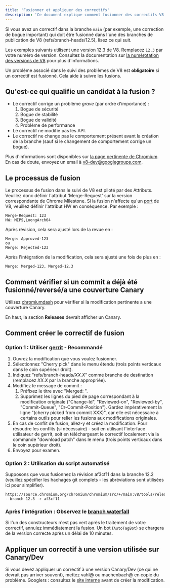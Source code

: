 ```yaml
---
title: 'Fusionner et appliquer des correctifs'
description: 'Ce document explique comment fusionner des correctifs V8 dans une branche de publication.'
---
```

Si vous avez un correctif dans la branche `main` (par exemple, une correction de bogue important) qui doit être fusionné dans l'une des branches de publication de V8 (refs/branch-heads/12.5), lisez ce qui suit.

Les exemples suivants utilisent une version 12.3 de V8. Remplacez `12.3` par votre numéro de version. Consultez la documentation sur [la numérotation des versions de V8](/docs/version-numbers) pour plus d'informations.

Un problème associé dans le suivi des problèmes de V8 est **obligatoire** si un correctif est fusionné. Cela aide à suivre les fusions.

## Qu'est-ce qui qualifie un candidat à la fusion ?

- Le correctif corrige un problème *grave* (par ordre d'importance) :
    1. Bogue de sécurité
    1. Bogue de stabilité
    1. Bogue de validité
    1. Problème de performance
- Le correctif ne modifie pas les API.
- Le correctif ne change pas le comportement présent avant la création de la branche (sauf si le changement de comportement corrige un bogue).

Plus d'informations sont disponibles sur [la page pertinente de Chromium](https://chromium.googlesource.com/chromium/src/+/HEAD/docs/process/merge_request.md). En cas de doute, envoyez un email à [v8-dev@googlegroups.com](mailto:v8-dev@googlegroups.com).

## Le processus de fusion

Le processus de fusion dans le suivi de V8 est piloté par des Attributs. Veuillez donc définir l'attribut 'Merge-Request' sur la version correspondante de Chrome Milestone. Si la fusion n'affecte qu'un [port](https://v8.dev/docs/ports) de V8, veuillez définir l'attribut HW en conséquence. Par exemple :

```
Merge-Request: 123
HW: MIPS,LoongArch64
```

Après révision, cela sera ajusté lors de la revue en :

```
Merge: Approved-123
ou
Merge: Rejected-123
```

Après l'intégration de la modification, cela sera ajusté une fois de plus en :

```
Merge: Merged-123, Merged-12.3
```

## Comment vérifier si un commit a déjà été fusionné/reversé/a une couverture Canary

Utilisez [chromiumdash](https://chromiumdash.appspot.com/commit/) pour vérifier si la modification pertinente a une couverture Canary.


En haut, la section **Releases** devrait afficher un Canary.

## Comment créer le correctif de fusion

### Option 1 : Utiliser [gerrit](https://chromium-review.googlesource.com/) - Recommandé


1. Ouvrez la modification que vous voulez fusionner.
1. Sélectionnez "Cherry pick" dans le menu étendu (trois points verticaux dans le coin supérieur droit).
1. Indiquez "refs/branch-heads/*XX.X*" comme branche de destination (remplacez *XX.X* par la branche appropriée).
1. Modifiez le message de commit :
   1. Préfixez le titre avec "Merged: ".
   1. Supprimez les lignes du pied de page correspondant à la modification originale ("Change-Id", "Reviewed-on", "Reviewed-by", "Commit-Queue", "Cr-Commit-Position"). Gardez impérativement la ligne "(cherry picked from commit XXX)", car elle est nécessaire à certains outils pour relier les fusions aux modifications originales.
1. En cas de conflit de fusion, allez-y et créez la modification. Pour résoudre les conflits (si nécessaire) - soit en utilisant l'interface utilisateur de gerrit, soit en téléchargeant le correctif localement via la commande "download patch" dans le menu (trois points verticaux dans le coin supérieur droit).
1. Envoyez pour examen.

### Option 2 : Utilisation du script automatisé

Supposons que vous fusionnez la révision af3cf11 dans la branche 12.2 (veuillez spécifier les hachages git complets - les abréviations sont utilisées ici pour simplifier).

```
https://source.chromium.org/chromium/chromium/src/+/main:v8/tools/release/merge_to_branch_gerrit.py --branch 12.3 -r af3cf11
```


### Après l'intégration : Observez le [branch waterfall](https://ci.chromium.org/p/v8)

Si l'un des constructeurs n'est pas vert après le traitement de votre correctif, annulez immédiatement la fusion. Un bot (`AutoTagBot`) se chargera de la version correcte après un délai de 10 minutes.

## Appliquer un correctif à une version utilisée sur Canary/Dev

Si vous devez appliquer un correctif à une version Canary/Dev (ce qui ne devrait pas arriver souvent), mettez vahl@ ou machenbach@ en copie du problème. Googlers : consultez le [site interne](http://g3doc/company/teams/v8/patching_a_version) avant de créer la modification.

